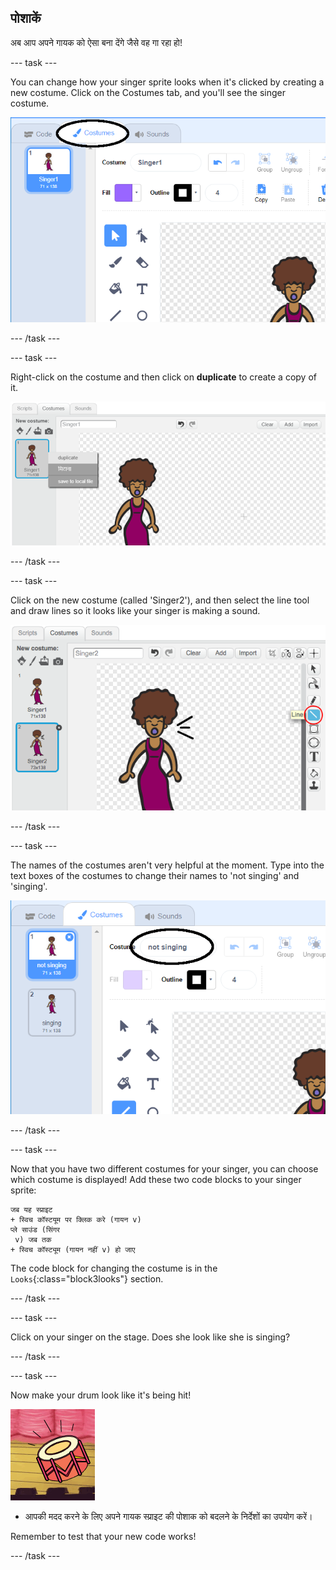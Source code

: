 ## पोशाकें

अब आप अपने गायक को ऐसा बना देंगे जैसे वह गा रहा हो!

\--- task \---

You can change how your singer sprite looks when it's clicked by creating a new costume. Click on the Costumes tab, and you'll see the singer costume.

![screenshot](images/band-singer-costume-annotated.png)

\--- /task \---

\--- task \---

Right-click on the costume and then click on **duplicate** to create a copy of it.

![screenshot](images/band-singer-duplicate.png)

\--- /task \---

\--- task \---

Click on the new costume (called 'Singer2'), and then select the line tool and draw lines so it looks like your singer is making a sound.

![screenshot](images/band-singer-click.png)

\--- /task \---

\--- task \---

The names of the costumes aren't very helpful at the moment. Type into the text boxes of the costumes to change their names to 'not singing' and 'singing'.

![screenshot](images/band-singer-name-annotated.png)

\--- /task \---

\--- task \---

Now that you have two different costumes for your singer, you can choose which costume is displayed! Add these two code blocks to your singer sprite:

```blocks3
जब यह स्प्राइट
+ स्विच कॉस्टयूम पर क्लिक करे (गायन v)
प्ले साउंड (सिंगर 
 v) जब तक
+ स्विच कॉस्ट्यूम (गायन नहीं v) हो जाए
```

The code block for changing the costume is in the `Looks`{:class="block3looks"} section.

\--- /task \---

\--- task \---

Click on your singer on the stage. Does she look like she is singing?

\--- /task \---

\--- task \---

Now make your drum look like it's being hit!

![screenshot](images/band-drum-final.png)

- आपकी मदद करने के लिए अपने गायक स्प्राइट की पोशाक को बदलने के निर्देशों का उपयोग करें।

Remember to test that your new code works!

\--- /task \---